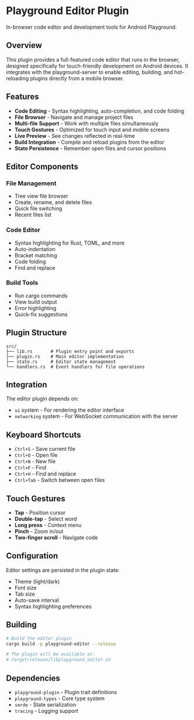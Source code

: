 # Playground Editor Plugin

In-browser code editor and development tools for Android Playground.

## Overview

This plugin provides a full-featured code editor that runs in the browser, designed specifically for touch-friendly development on Android devices. It integrates with the playground-server to enable editing, building, and hot-reloading plugins directly from a mobile browser.

## Features

- **Code Editing** - Syntax highlighting, auto-completion, and code folding
- **File Browser** - Navigate and manage project files
- **Multi-file Support** - Work with multiple files simultaneously
- **Touch Gestures** - Optimized for touch input and mobile screens
- **Live Preview** - See changes reflected in real-time
- **Build Integration** - Compile and reload plugins from the editor
- **State Persistence** - Remember open files and cursor positions

## Editor Components

### File Management
- Tree view file browser
- Create, rename, and delete files
- Quick file switching
- Recent files list

### Code Editor
- Syntax highlighting for Rust, TOML, and more
- Auto-indentation
- Bracket matching
- Code folding
- Find and replace

### Build Tools
- Run cargo commands
- View build output
- Error highlighting
- Quick-fix suggestions

## Plugin Structure

```
src/
├── lib.rs       # Plugin entry point and exports
├── plugin.rs    # Main editor implementation
├── state.rs     # Editor state management
└── handlers.rs  # Event handlers for file operations
```

## Integration

The editor plugin depends on:
- `ui` system - For rendering the editor interface
- `networking` system - For WebSocket communication with the server

## Keyboard Shortcuts

- `Ctrl+S` - Save current file
- `Ctrl+O` - Open file
- `Ctrl+N` - New file
- `Ctrl+F` - Find
- `Ctrl+H` - Find and replace
- `Ctrl+Tab` - Switch between open files

## Touch Gestures

- **Tap** - Position cursor
- **Double-tap** - Select word
- **Long press** - Context menu
- **Pinch** - Zoom in/out
- **Two-finger scroll** - Navigate code

## Configuration

Editor settings are persisted in the plugin state:
- Theme (light/dark)
- Font size
- Tab size
- Auto-save interval
- Syntax highlighting preferences

## Building

```bash
# Build the editor plugin
cargo build -p playground-editor --release

# The plugin will be available at:
# target/release/libplayground_editor.so
```

## Dependencies

- `playground-plugin` - Plugin trait definitions
- `playground-types` - Core type system
- `serde` - State serialization
- `tracing` - Logging support